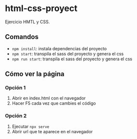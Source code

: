 # html-css-proyect
Ejercicio HMTL y CSS.

## Comandos

* `npm install`: instala dependencias del proyecto
* `npm start`: transpila el sass del proyecto y genera el css
* `npm run start`: transpila el sass del proyecto y genera el css

## Cómo ver la página 

### Opción 1

1. Abrir en index.html con el navegador
2. Hacer F5 cada vez que cambies el código

### Opción 2

1. Ejecutar `npx serve`
2. Abrir url que te aparece en el navegador
